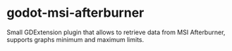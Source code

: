 # godot-msi-afterburner
 Small GDExtension plugin that allows to retrieve data from MSI Afterburner, supports graphs minimum and maximum limits.
